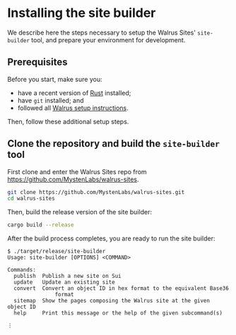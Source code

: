 # Installing the site builder

We describe here the steps necessary to setup the Walrus Sites' `site-builder` tool, and prepare
your environment for development.

## Prerequisites

Before you start, make sure you:

- have a recent version of [Rust](https://www.rust-lang.org/tools/install) installed;
- have `git` installed; and
- followed all [Walrus setup instructions](../usage/setup.md).

Then, follow these additional setup steps.

## Clone the repository and build the `site-builder` tool

First clone and enter the Walrus Sites repo from <https://github.com/MystenLabs/walrus-sites>.

``` sh
git clone https://github.com/MystenLabs/walrus-sites.git
cd walrus-sites
```

Then, build the release version of the site builder:

``` sh
cargo build --release
```

After the build process completes, you are ready to run the site builder:

```terminal
$ ./target/release/site-builder
Usage: site-builder [OPTIONS] <COMMAND>

Commands:
  publish  Publish a new site on Sui
  update   Update an existing site
  convert  Convert an object ID in hex format to the equivalent Base36
               format
  sitemap  Show the pages composing the Walrus site at the given object ID
  help     Print this message or the help of the given subcommand(s)

⋮
```
